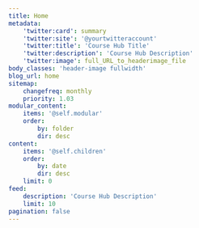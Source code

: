 ```yaml
---
title: Home
metadata:
    'twitter:card': summary
    'twitter:site': '@yourtwitteraccount'
    'twitter:title': 'Course Hub Title'
    'twitter:description': 'Course Hub Description'
    'twitter:image': full_URL_to_headerimage_file
body_classes: 'header-image fullwidth'
blog_url: home
sitemap:
    changefreq: monthly
    priority: 1.03
modular_content:
    items: '@self.modular'
    order:
        by: folder
        dir: desc
content:
    items: '@self.children'
    order:
        by: date
        dir: desc
    limit: 0
feed:
    description: 'Course Hub Description'
    limit: 10
pagination: false
---
```


